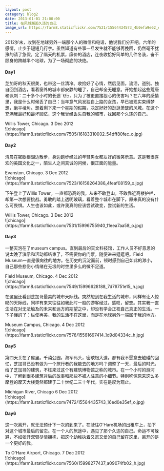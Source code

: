 ```yaml
---
layout: post
category: blog2
date: 2013-01-01 21:00:00
title: 在风城邂逅久违的自己
image_url: https://farm8.staticflickr.com/7521/15564434573_4b0efa9e62_o.jpg
---
```


2012岁末，收到在地球另外一端那个人的微信和电话，他说我们分开吧。六年的感情，止步于短短几行字。虽然知道有些事一旦发生就不能够再挽回，仍然毫不犹豫的请了急假，定了隔天的机票，廉价的酒店，连夜收拾好简单的几件冬装，奋不顾身的跨越半个地球，为了一场彻底的决绝。

#### Day1

芝加哥的秋天很美，也带这一丝清冷。收拾好了心情，然后见面，流泪，道别。独自回到酒店，看着窗外的城市都安静的睡了，自己却全无睡意。开始想起这些荒唐和讽刺：二十多个小时的长途飞行，只为了被更直接狠心的伤害吗？在六年的感情里，我是什么时候丢了自己：当年意气风发独自上路的女孩，早已被现实束缚梦想，磨平棱角。想着剩下来一个星期的假期，决定好好的逛逛萧瑟的风城，在这个充满我最好和最坏回忆，这个我曾经丢失自我的城市，找回那个久违的自己。
<figcaption>
Willis Tower, Chicago. 3 Dec 2012
</figcaption>
![chicago](https://farm8.staticflickr.com/7505/16183310002_54dff80fec_o.jpg)

#### Day2

清晨在密歇根湖边散步，身边跑步经过的年轻男女都友好的微笑示意。这是我很喜欢的美国文化之一，陌生人之间真诚的问候，很正面的能量。
<figcaption>
Evanston, Chicago. 3 Dec 2012
</figcaption>
![chicago](https://farm8.staticflickr.com/7523/16158264386_4feaf08159_o.jpg)

下午登上了Willis Tower。一直都恐高的我，从来不敢登山，不敢靠近高楼护栏，却第一次想要挑战。勇敢的踏上透明玻璃，看着整个城市在脚下，原来真的没有什么可畏惧。人生也该如此，或许我真的应该尝试改变，尝试新的生活。
<figcaption>
Willis Tower, Chicago. 3 Dec 2012
</figcaption>
![chicago](https://farm8.staticflickr.com/7531/15996755940_11eea7aa58_o.jpg)

#### Day3

一整天泡在了museum campus。直到最后的天文科技馆，工作人员不好意思的说太晚了演示和活动都结束了，不需要你的门票，随便进来逛逛吧。Field Museum一直是很向往的地方。在历史的沉淀面前，顿时感到自己如此的渺小，自己那些悲伤小情绪在无垠的时空里多么的微不足道。
<figcaption>
Field Museum, Chicago. 4 Dec 2012
</figcaption>
![chicago](https://farm8.staticflickr.com/7549/15996628188_7d79751e15_h.jpg)

在这里还看到芝加哥最美的城市天际线。突然想到在我生活的城市，同样有让人惊叹的天际线，同样有来来往往如我此时一般的游客经过，感叹，留恋。其实我一直生活在对无法触及的未来和远方的期望之中，却没有学会正视自己真正的生活。一下子懂的了：纵使再美，我的生活不在这里，而是在地球另外一端属于我的地方。
<figcaption>
Museum Campus, Chicago. 4 Dec 2012
</figcaption>
![chicago](https://farm8.staticflickr.com/7576/15561697414_1d9d04334c_h.jpg)

#### Day5

第四天关在了屋里。千禧公园，海军码头，密歇根大道，都有我不愿意去触碰的回忆，芝加哥已没有做为一个旅行者的我能去的地方吗？调整了一天，最后的时光，给了芝加哥的建筑，不枉来过这个有建筑博物馆之称的城市。在一个小时的游河中，了解到很多建筑背后的故事和那些不被人注意的小细节。特别吃惊原来这么多摩登的摩天大楼竟然都建于二十世纪二三十年代，实在是叹为观止。
<figcaption>
Michigan River, Chicago 6 Dec 2012 
</figcaption>
![chicago](https://farm8.staticflickr.com/7472/15564435743_16ed0e35ef_o.jpg)

#### Day6

这一次离开，就无法预计下一次的到来了。在驶往O'Hare机场的出租车上，拍下对这个城市最后的留恋。在一个人的旅途中，遇见了那个久违的自己。命运不可躲避，不如张开双臂尽情拥抱，把这个幼稚执着又怨又爱的自己留在这里，离开的是一个更好的我。
<figcaption>
To O'Hare Airport, Chicago. 7 Dec 2012
</figcaption>
![chicago](https://farm8.staticflickr.com/7560/15998277437_a09074fb02_h.jpg)
 